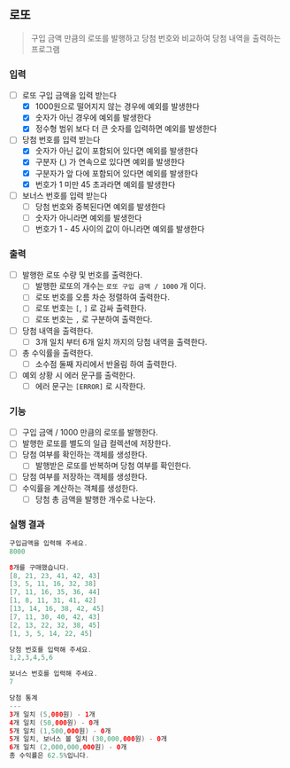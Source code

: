 ## 로또
> 구입 금액 만큼의 로또를 발행하고 당첨 번호와 비교하여 당첨 내역을 출력하는 프로그램 

### 입력
- [ ] 로또 구입 금액을 입력 받는다
  - [x] 1000원으로 떨어지지 않는 경우에 예외를 발생한다
  - [x] 숫자가 아닌 경우에 예외를 발생한다
  - [x] 정수형 범위 보다 더 큰 숫자를 입력하면 예외를 발생한다
- [ ] 당첨 번호를 입력 받는다
  - [x] 숫자가 아닌 값이 포함되어 있다면 예외를 발생한다
  - [x] 구분자 (,) 가 연속으로 있다면 예외를 발생한다 
  - [x] 구분자가 앞 다에 포함되어 있다면 예외를 발생한다
  - [x] 번호가 1 미만 45 초과라면 예외를 발생한다 
- [ ] 보너스 번호를 입력 받는다
  - [ ] 당첨 번호와 중복된다면 예외를 발생한다 
  - [ ] 숫자가 아니라면 예외를 발생한다
  - [ ] 번호가 1 - 45 사이의 값이 아니라면 예외를 발생한다

### 출력
- [ ] 발행한 로또 수량 및 번호를 출력한다. 
  - [ ] 발행한 로또의 개수는 `로또 구입 금액 / 1000` 개 이다.
  - [ ] 로또 번호를 오름 차순 정렬하여 출력한다. 
  - [ ] 로또 번호는 `[`, `]` 로 감싸 출력한다. 
  - [ ] 로또 번호는 `,` 로 구분하여 출력한다.
- [ ] 당첨 내역을 출력한다.
  - [ ] 3개 일치 부터 6개 일치 까지의 당첨 내역을 출력한다.
- [ ] 총 수익률을 출력한다.
  - [ ] 소수점 둘째 자리에서 반올림 하여 출력한다. 
- [ ] 예외 상황 시 에러 문구를 출력한다.
  - [ ] 에러 문구는 `[ERROR]` 로 시작한다.

### 기능 
- [ ] 구입 금액 / 1000 만큼의 로또를 발행한다.
- [ ] 발행한 로또를 별도의 일급 컬렉션에 저장한다.
- [ ] 당첨 여부를 확인하는 객체를 생성한다. 
  - [ ] 발행받은 로또를 반복하며 당첨 여부를 확인한다. 
- [ ] 당첨 여부를 저장하는 객체를 생성한다. 
- [ ] 수익률을 계산하는 객체를 생성한다.
  - [ ] 당첨 총 금액을 발행한 개수로 나눈다. 

### 실행 결과
```java
구입금액을 입력해 주세요.
8000

8개를 구매했습니다.
[8, 21, 23, 41, 42, 43] 
[3, 5, 11, 16, 32, 38] 
[7, 11, 16, 35, 36, 44] 
[1, 8, 11, 31, 41, 42] 
[13, 14, 16, 38, 42, 45] 
[7, 11, 30, 40, 42, 43] 
[2, 13, 22, 32, 38, 45] 
[1, 3, 5, 14, 22, 45]

당첨 번호를 입력해 주세요.
1,2,3,4,5,6

보너스 번호를 입력해 주세요.
7

당첨 통계
---
3개 일치 (5,000원) - 1개
4개 일치 (50,000원) - 0개
5개 일치 (1,500,000원) - 0개
5개 일치, 보너스 볼 일치 (30,000,000원) - 0개
6개 일치 (2,000,000,000원) - 0개
총 수익률은 62.5%입니다.
```